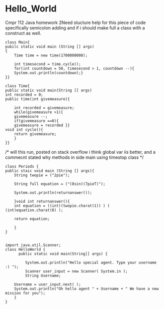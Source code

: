 Hello_World
===========

Cmpr 112 Java homework 2Need stucture help for this piece of code specifically semicolon adding and if i should make full a class with a construct as well.

	class Main{
	pubilc static void main (String [] args)
	{
		Time time = new time(1700000000);
	
		int timesecond = time.cycle();
		for(int countdown = 50, timesecond > 1, countdown --){
		System.out.println(countdown);}
	}}

	class Time{
	public static void main(String [] args)
	int recorded = 0;
	public time(int givemeasure){

		int recorded = givemeasure;
		while(givemeasure >1){
		givemeasure --;
		if(givemeasure ==0){
		givemeasure = recorded }}
 	void int cycle(){
		return givemeasure;	
		}
	}}

/* will this run, posted on stack overflow i think global var iis better, and a commecnt stated why methods in side main using
timestop class */

	class Periods {
	public staic void main (String [] args){
		String twopie = ("2pie");

		String full equation = ("(8sin)(7pieT)");
	
		System.out.println(returnanswer());
		
		}void int returnanswer(){
		int equation = ((int)(twopie.charat(1)) ) ( (int)equation.charat(8) );
		
		return equation;
		
		}
	}


    import java.util.Scanner;
    class HelloWorld {
          public static void main(String[] args) {
       
             System.out.println("Hello special agent. Type your username :) ");
             Scanner user_input = new Scanner( System.in );
             String Username;
     
        Username = user_input.next( );
        System.out.println("Oh hello agent " + Username + " We have a new mission for you");
        }
    }
